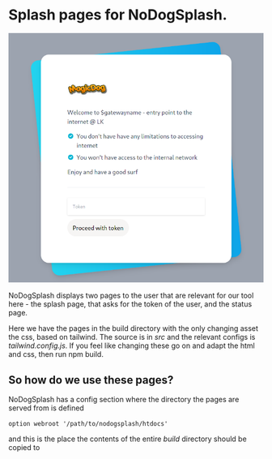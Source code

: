 # Splash pages for NoDogSplash.

![](web/splash/res/splash.png)

NoDogSplash displays two pages to the user that are relevant for our tool here - the splash page, that asks for the token of the user, and the status page.

Here we have the pages in the build directory with the only changing asset the css, based on tailwind. The source is in *src* and the relevant configs is *tailwind.config.js*. If you feel like changing these go on and adapt the html and css, then run npm build.

## So how do we use these pages?

NoDogSplash has a config section where the directory the pages are served from is defined

```
option webroot '/path/to/nodogsplash/htdocs'
```

and this is the place the contents of the entire *build* directory should be copied to
